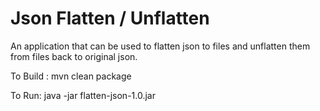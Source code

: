 # Json Flatten / Unflatten
An application that can be used to flatten json to files and unflatten them from files back to original json.

To Build : mvn clean package

To Run: java -jar flatten-json-1.0.jar